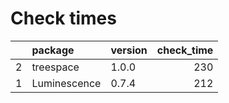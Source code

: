 # Check times

|   |package      |version | check_time|
|:--|:------------|:-------|----------:|
|2  |treespace    |1.0.0   |        230|
|1  |Luminescence |0.7.4   |        212|


